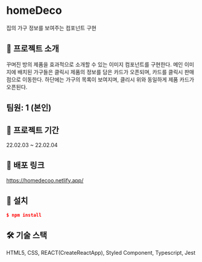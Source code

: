 # homeDeco

집의 가구 정보를 보여주는 컴포넌트 구현

## 💁 **프로젝트 소개**

꾸며진 방의 제품을 효과적으로 소개할 수 있는 이미지 컴포넌트를 구현한다.
메인 이미지에 배치된 가구들은 클릭시 제품의 정보를 담은 카드가 오픈되며, 카드를 클릭시 판매점으로 이동한다.
하단에는 가구의 목록이 보여지며, 클리시 위와 동일하게 제품 카드가 오픈된다.

## 팀원: 1 (본인)

## 📆 **프로젝트 기간**

22.02.03 ~ 22.02.04

## **🔗 배포 링크**

https://homedecoo.netlify.app/

## **💽 설치**

```json
$ npm install
```

## **🛠️ 기술 스택**

HTML5, CSS, REACT(CreateReactApp), Styled Component, Typescript, Jest
